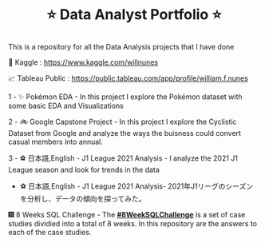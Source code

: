 # <p align="center" style="margin-top: 0px;"> ⭐ Data Analyst Portfolio ⭐

This is a repository for all the Data Analysis projects that I have done

📝 Kaggle : https://www.kaggle.com/willnunes

📈 Tableau Public : https://public.tableau.com/app/profile/william.f.nunes

1 - ✨ Pokémon EDA - In this project I explore the Pokémon dataset with some basic EDA and Visualizations

2 - 🚲 Google Capstone Project - In this project I explore the Cyclistic Dataset from Google and analyze the ways the buisness could convert casual members into annual.

3 - ⚽ 日本語,English - J1 League 2021 Analysis - I analyze the 2021 J1 League season and look for trends in the data
*  ⚽ 日本語,English - J1 League 2021 Analysis- 2021年J1リーグのシーズンを分析し、データの傾向を探ってみた。

🎆 8 Weeks SQL Challenge - The **[#8WeekSQLChallenge](https://8weeksqlchallenge.com)** is a set of case studies dividied into a total of 8 weeks. In this repository are the answers to each of the case studies.
